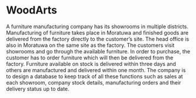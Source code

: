 # WoodArts
A furniture manufacturing company has its showrooms in multiple districts. Manufacturing of furniture takes place in Moratuwa and finished goods are delivered from the factory directly to the customer’s site. The head office is also in Moratuwa on the same site as the factory. The customers visit showrooms and go through the available furniture. In order to purchase, the customer has to order furniture which will then be delivered from the factory. Furniture available on stock is delivered within three days and others are manufactured and delivered within one month. The company is to design a database to keep track of all these functions such as sales at each showroom, company stock details, manufacturing orders and their delivery status up to date.
